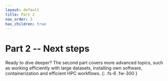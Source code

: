 ```yaml
---
layout: default
title: Part 2
nav_order: 3
has_children: true
---
```


# Part 2 -- Next steps

Ready to dive deeper? The second part covers more advanced topics, such as
working efficiently with large datasets, installing own software, containerization
and efficient HPC workflows.
{: .fs-6 .fw-300 }
